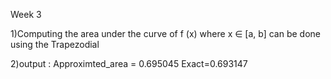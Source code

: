 Week 3

1)Computing the area under the curve of f (x) where x ∈ [a, b] can be done using the Trapezodial

2)output : Approximted_area = 0.695045
 Exact=0.693147
